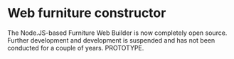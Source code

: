 # Web furniture constructor
The Node.JS-based Furniture Web Builder is now completely open source. Further development and development is suspended and has not been conducted for a couple of years. PROTOTYPE.
